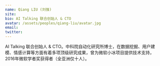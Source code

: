 ```yaml
---
name: Qiang LIU (刘强)
site: 
bio: AI Talking 联合创始人 & CTO
avatar: /assets/peoples/qiang-liu/avatar.jpg
email: 
twitter: 
---
```


AI Talking 联合创始人 & CTO。中科院自动化研究所博士，在数据挖掘、用户建模、情感计算等方面有着多项顶级研究成果，曾为微软小冰项目提供技术支持，2016年微软学者奖获得者（全亚洲仅十人）。

